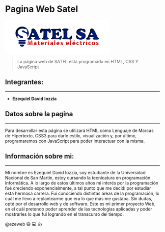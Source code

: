 <!--  HEADINGS -->
# Pagina Web Satel

![Satel SA logo](SATELSA.png "Satel SA logo")

>La página web de SATEL está programada en HTML, CSS Y JavaScript

## Integrantes:
---
<!-- strong -->
*
    **Ezequiel David Iozzia**


## Datos sobre la pagina
---
Para desarrollar esta página se utilizará HTML como Lenguaje de Marcas de Hipertexto, CSS3 para darle estilo, visualización y, por último, programaremos con JavaScript para poder interactuar con la misma. 

## Información sobre mi: 
---

Mi nombre es Ezequiel David Iozzia, soy estudiante de la Universidad Nacional de San Martin, estoy cursando la tecnicatura en programación informática. A lo largo de estos últimos años mi interés por la programación fué creciendo exponencialmente, a tal punto que me decidí por estudiar esta hermosa carrera. Fuí conociendo distintas áreas de la programación, lo cuál me llevo a replantearme que era lo que más me gustaba. Sin dudas, opté por el desarrollo web y de software.
Este es mi primer proyecto Web, en el cuál pretendo poder aprender de las tecnologías aplicadas y poder mostrarles lo que fui logrando en el transcurso del tiempo. 


@ezeweb :smiley: :computer: :+1: